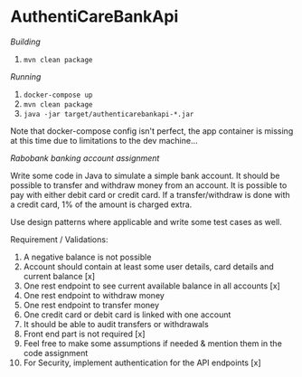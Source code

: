 # AuthentiCareBankApi

_Building_
1. `mvn clean package`

_Running_
1. `docker-compose up`
2. `mvn clean package`
3. `java -jar target/authenticarebankapi-*.jar`

Note that docker-compose config isn't perfect, the app container is missing at this time due to limitations to the dev machine...




_Rabobank banking account assignment_

Write some code in Java to simulate a simple bank account. 
It should be possible to transfer and withdraw money from an account. 
It is possible to pay with either debit card or credit card. 
If a transfer/withdraw is done with a credit card, 1% of the amount is charged extra.

Use design patterns where applicable and write some test cases as well.

Requirement / Validations:
1. A negative balance is not possible
2. Account should contain at least some user details, card details and current balance [x]
3. One rest endpoint to see current available balance in all accounts [x]
4. One rest endpoint to withdraw money
5. One rest endpoint to transfer money
6. One credit card or debit card is linked with one account
7. It should be able to audit transfers or withdrawals
8. Front end part is not required [x]
9. Feel free to make some assumptions if needed & mention them in the code assignment
10. For Security, implement authentication for the API endpoints [x]
